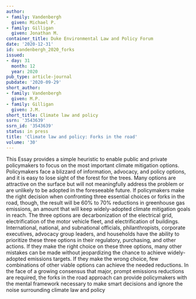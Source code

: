 ```yaml
---
author:
- family: Vandenbergh
  given: Michael P.
- family: Gilligan
  given: Jonathan M.
container_title: Duke Environmental Law and Policy Forum
date: '2020-12-31'
id: vandenbergh_2020_forks
issued:
- day: 31
  month: 12
  year: 2020
pub_type: article-journal
pubdate: '2020-09-29'
short_author:
- family: Vandenbergh
  given: M.P.
- family: Gilligan
  given: J.M.
short_title: Climate law and policy
ssrn: '3543639'
ssrn_id: '3543639'
status: in press
title: 'Climate law and policy: Forks in the road'
volume: '30'
---
```

This Essay provides a simple heuristic to enable public and private policymakers to focus on the most important climate mitigation options. Policymakers face a blizzard of information, advocacy, and policy options, and it is easy to lose sight of the forest for the trees. Many options are attractive on the surface but will not meaningfully address the problem or are unlikely to be adopted in the foreseeable future. If policymakers make the right decision when confronting three essential choices or forks in the road, though, the result will be 60% to 70% reductions in greenhouse gas emissions, an amount that will keep widely-adopted climate mitigation goals in reach. The three options are decarbonization of the electrical grid, electrification of the motor vehicle fleet, and electrification of buildings. International, national, and subnational officials, philanthropists, corporate executives, advocacy group leaders, and households have the ability to prioritize these three options in their regulatory, purchasing, and other actions. If they make the right choice on these three options, many other mistakes can be made without jeopardizing the chance to achieve widely-adopted emissions targets. If they make the wrong choice, few combinations of other viable options can achieve the needed reductions. In the face of a growing consensus that major, prompt emissions reductions are required, the forks in the road approach can provide policymakers with the mental framework necessary to make smart decisions and ignore the noise surrounding climate law and policy

